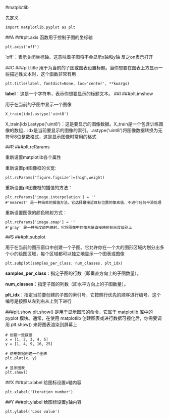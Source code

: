 #matplotlib

先定义 

	import matplotlib.pyplot as plt

##A
###plt.axis
函数用于控制子图的坐标轴

	plt.axis('off')

'off'：表示关闭坐标轴。这意味着子图将不会显示x轴和y轴
反之on表示打开

##C
###plt.title
用于为当前的子图或图表设置标题。当你想要在图表上方显示一些描述性文本时，这个函数非常有用

	plt.title(label, fontdict=None, loc='center', **kwargs)

**label**：这是一个字符串，表示你想要显示的标题文本。
##I
###plt.imshow

用于在当前的子图中显示一个图像

	X_train[idx].astype('uint8')

X_train[idx].astype('uint8')：这是要显示的图像数据。X_train是一个包含训练图像的数组，idx是当前要显示的图像的索引。.astype('uint8')将图像数据转换为无符号8位整数格式，这是显示图像时常用的格式

##R
###plt.rcRarams

重新设置matplotlib各个属性

重新设置plt图像框的长宽:

	plt.rcParams['figure.figsize']=(high,weight)

重新设置plt图像框的插值的方法：

	plt.rcParams['image.interpolation'] = ''
	#'nearest' 是一种简单的插值方法，它选择最接近目标位置的像素值，不进行任何平滑处理

重新设置图像的颜色映射方式：

	plt.rcParams['image.cmap'] = ''
	#'gray' 是一种灰度颜色映射，它将图像中的像素值直接映射到灰度级别上
	
##S
###plt.subplot

用于在当前的图形窗口中创建一个子图。它允许你在一个大的图形区域内划分出多个小的绘图区域，每个区域都可以独立地显示一个图表或图像

	plt.subplot(samples_per_class, num_classes, plt_idx)

**samples_per_class**：指定子图的行数（即垂直方向上的子图数量）。

**num_classes**：指定子图的列数（即水平方向上的子图数量）。

**plt_idx**：指定当前要创建的子图的索引号，它按照行优先的顺序进行编号。这个编号是按照从左到右从上到下进行

###plt.show
plt.show() 是用于显示图形的命令，它属于 matplotlib 库中的 pyplot 模块。通常，在使用 matplotlib 创建图表或进行数据可视化后，你需要调用 plt.show() 来将图表渲染到屏幕上

	# 创建一些数据  
	x = [1, 2, 3, 4, 5]  
	y = [1, 4, 9, 16, 25]  
	  
	# 使用数据创建一个图表  
	plt.plot(x, y)  
	  
	# 显示图表  
	plt.show()

##X
###plt.xlabel
给图标设置x轴内容

	plt.xlabel('Iteration number')

##Y
###plt.ylabel
给图标设置y轴内容

	plt.ylabel('Loss value')